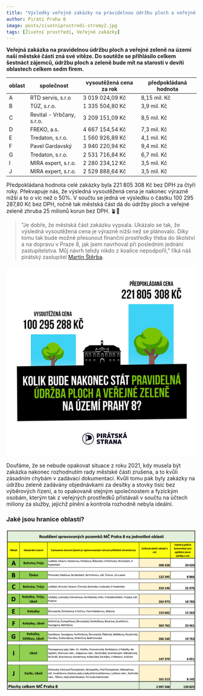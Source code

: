 ```yaml
---
title: "Výsledky veřejné zakázky na pravidelnou údržbu ploch a veřejné zeleně v Praze ukázaly, že to jde o polovinu levněji"
author: Piráti Praha 8
image: posts/zivotniprostredi-stromy2.jpg
tags: [Životní prostředí, Veřejné zakázky]
---
```


**Veřejná zakázka na pravidelnou údržbu ploch a veřejné zeleně na území naší městské části zná své vítěze. Do soutěže se přihlásilo celkem šestnáct zájemců, údržbu ploch a zeleně bude mít na starosti v devíti oblastech celkem sedm firem.**

| oblast   | společnost                | vysoutěžená cena za rok | předpokládaná hodnota | 
|----------|---------------------------|-------------------------|-----------------------|
| A        | RTD servis, s.r.o         | 3 019 024,09 Kč         | 8,15 mil. Kč          |
| B        | TÚZ, s.r.o.               | 1 335 504,80 Kč         | 3,9 mil. Kč           |
| C        | Revital - Vrbčany, s.r.o. | 3 209 151,09 Kč         | 8,5 mil. Kč           |
| D        | FREKO, a.s.               | 4 667 154,54 Kč         | 7,3 mil. Kč           | 
| E        | Tredaton, s.r.o.          | 1 560 926,89 Kč         | 4,1 mil. Kč           |
| F        | Pavel Gardavský           | 3 940 220,94 Kč         | 9,4 mil. Kč           |
| G        | Tredaton, s.r.o.          | 2 531 716,84 Kč         | 6,7 mil. Kč           |
| I        | MIRA expert, s.r.o.       | 2 280 234,12 Kč         | 3,5 mil. Kč           |
| J        | MIRA expert, s.r.o.       | 2 529 888,64 Kč         | 3,5 mil. Kč           |

Předpokládaná hodnota celé zakázky byla 221  805  308 Kč bez DPH za čtyři roky. Překvapuje nás, že výsledná vysoutěžená cena je nakonec výrazně nižší a to o víc než o 50%. V součtu se jedná ve výsledku o částku 100 295 287,80 Kč bez DPH, ročně tak městská část dá do údržby ploch a veřejné zeleně zhruba 25 milionů korun bez DPH. 🪴🌲

>"Je dobře, že městská část zakázku vypsala. Ukázalo se tak, že výsledná vysoutěžená cena je výrazně nižší než se plánovalo. Díky tomu tak bude možné přesunout finanční prostředky třeba do školství a na dopravu v Praze 8, jak jsem navrhoval při posledním jednání zastupitelstva. Můj návrh tehdy nikdo z koalice nepodpořil," říká náš pirátský zastupitel [Martin Štěrba](http://praha8.pirati.cz/lide/martin-sterba.html).

![Oblasti úklidu - Praha 8](/assets/img/posts/uklid2024-graf.jpg)

Doufáme, že se nebude opakovat situace z roku 2021, kdy musela být zakázka nakonec rozhodnutím rady městské části zrušena, a to kvůli zásadním chybám v zadávací dokumentaci. Kvůli tomu pak byly zakázky na údržbu zeleně zadávány objednávkami za desítky a stovky tisíc bez výběrových řízení, a to opakovaně stejným společnostem a fyzickým osobám, kterým tak z veřejných prostředků přistávali v součtu na účtech miliony za služby, jejichž plnění a kontrola rozhodně nebyla ideální.

### Jaké jsou hranice oblastí?

![Oblasti úklidu - Praha 8](/assets/img/posts/uklid2024-oblasti.png)


